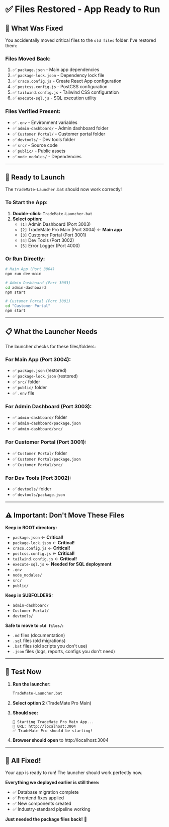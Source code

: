 # ✅ Files Restored - App Ready to Run

## 🔧 What Was Fixed

You accidentally moved critical files to the `old files` folder. I've restored them:

### **Files Moved Back:**
1. ✅ `package.json` - Main app dependencies
2. ✅ `package-lock.json` - Dependency lock file
3. ✅ `craco.config.js` - Create React App configuration
4. ✅ `postcss.config.js` - PostCSS configuration
5. ✅ `tailwind.config.js` - Tailwind CSS configuration
6. ✅ `execute-sql.js` - SQL execution utility

### **Files Verified Present:**
- ✅ `.env` - Environment variables
- ✅ `admin-dashboard/` - Admin dashboard folder
- ✅ `Customer Portal/` - Customer portal folder
- ✅ `devtools/` - Dev tools folder
- ✅ `src/` - Source code
- ✅ `public/` - Public assets
- ✅ `node_modules/` - Dependencies

---

## 🚀 Ready to Launch

The `TradeMate-Launcher.bat` should now work correctly!

### **To Start the App:**

1. **Double-click:** `TradeMate-Launcher.bat`
2. **Select option:**
   - `[1]` Admin Dashboard (Port 3003)
   - `[2]` TradeMate Pro Main (Port 3004) ← **Main app**
   - `[3]` Customer Portal (Port 3001)
   - `[4]` Dev Tools (Port 3002)
   - `[5]` Error Logger (Port 4000)

### **Or Run Directly:**

```bash
# Main App (Port 3004)
npm run dev-main

# Admin Dashboard (Port 3003)
cd admin-dashboard
npm start

# Customer Portal (Port 3001)
cd "Customer Portal"
npm start
```

---

## 📋 What the Launcher Needs

The launcher checks for these files/folders:

### **For Main App (Port 3004):**
- ✅ `package.json` (restored)
- ✅ `package-lock.json` (restored)
- ✅ `src/` folder
- ✅ `public/` folder
- ✅ `.env` file

### **For Admin Dashboard (Port 3003):**
- ✅ `admin-dashboard/` folder
- ✅ `admin-dashboard/package.json`
- ✅ `admin-dashboard/src/`

### **For Customer Portal (Port 3001):**
- ✅ `Customer Portal/` folder
- ✅ `Customer Portal/package.json`
- ✅ `Customer Portal/src/`

### **For Dev Tools (Port 3002):**
- ✅ `devtools/` folder
- ✅ `devtools/package.json`

---

## ⚠️ Important: Don't Move These Files

**Keep in ROOT directory:**
- `package.json` ← **Critical!**
- `package-lock.json` ← **Critical!**
- `craco.config.js` ← **Critical!**
- `postcss.config.js` ← **Critical!**
- `tailwind.config.js` ← **Critical!**
- `execute-sql.js` ← **Needed for SQL deployment**
- `.env`
- `node_modules/`
- `src/`
- `public/`

**Keep in SUBFOLDERS:**
- `admin-dashboard/`
- `Customer Portal/`
- `devtools/`

**Safe to move to `old files/`:**
- `.md` files (documentation)
- `.sql` files (old migrations)
- `.bat` files (old scripts you don't use)
- `.json` files (logs, reports, configs you don't need)

---

## 🎯 Test Now

1. **Run the launcher:**
   ```bash
   TradeMate-Launcher.bat
   ```

2. **Select option 2** (TradeMate Pro Main)

3. **Should see:**
   ```
   🚀 Starting TradeMate Pro Main App...
   📱 URL: http://localhost:3004
   ✅ TradeMate Pro should be starting!
   ```

4. **Browser should open** to http://localhost:3004

---

## 🎊 All Fixed!

Your app is ready to run! The launcher should work perfectly now.

**Everything we deployed earlier is still there:**
- ✅ Database migration complete
- ✅ Frontend fixes applied
- ✅ New components created
- ✅ Industry-standard pipeline working

**Just needed the package files back!** 🚀

